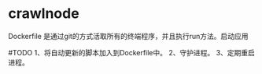 # crawlnode

Dockerfile 是通过git的方式活取所有的终端程序，并且执行run方法。启动应用



#TODO
1、将自动更新的脚本加入到Dockerfile中。
2、守护进程。
3、定期重启进程。

